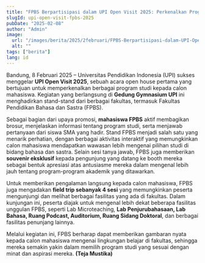 ```yaml
---
title: "FPBS Berpartisipasi dalam UPI Open Visit 2025: Perkenalkan Program Studi dan Gelar Field Trip Kampus"
slugId: upi-open-visit-fpbs-2025
pubDate: "2025-02-08"
author: "Admin"
image:
  url: "/images/berita/2025/2februari/FPBS-Berpartisipasi-dalam-UPI-Open-Visit-2025-Perkenalkan-Program-Studi-dan-Gelar-Field-Trip-Kampus-1.webp"
  alt: ""
tags: ["berita"]
lang: id
---
```


Bandung, 8 Februari 2025 – Universitas Pendidikan Indonesia (UPI) sukses menggelar **UPI Open Visit 2025**, sebuah acara open house pertama yang bertujuan untuk memperkenalkan berbagai program studi kepada calon mahasiswa. Kegiatan yang berlangsung di **Gedung Gymnasium UPI** ini menghadirkan stand-stand dari berbagai fakultas, termasuk Fakultas Pendidikan Bahasa dan Sastra (FPBS).

Sebagai bagian dari upaya promosi, **mahasiswa FPBS** aktif membagikan brosur, menjelaskan informasi tentang program studi, serta menjawab pertanyaan dari siswa SMA yang hadir. Stand FPBS menjadi salah satu yang menarik perhatian, dengan berbagai aktivitas interaktif yang memungkinkan calon mahasiswa mendapatkan wawasan lebih mengenai pilihan studi di bidang bahasa dan sastra. Selain sesi tanya jawab, FPBS juga memberikan **souvenir eksklusif** kepada pengunjung yang datang ke booth mereka sebagai bentuk apresiasi atas antusiasme mereka dalam mengenal lebih jauh tentang program-program akademik yang ditawarkan.

Untuk memberikan pengalaman langsung kepada calon mahasiswa, FPBS juga mengadakan **field trip sebanyak 4 sesi** yang memungkinkan peserta mengunjungi dan melihat berbagai fasilitas yang ada di fakultas. Dalam kunjungan ini, peserta diajak untuk mengenal lebih dekat beberapa fasilitas unggulan FPBS, seperti Lab Microteaching, **Lab Penjurubahasaan, Lab Bahasa, Ruang Podcast, Auditorium, Ruang Sidang Doktoral**, dan berbagai fasilitas penunjang lainnya.

Melalui kegiatan ini, FPBS berharap dapat memberikan gambaran nyata kepada calon mahasiswa mengenai lingkungan belajar di fakultas, sehingga mereka semakin yakin dalam memilih program studi yang sesuai dengan minat dan aspirasi mereka. **(Teja Mustika)**